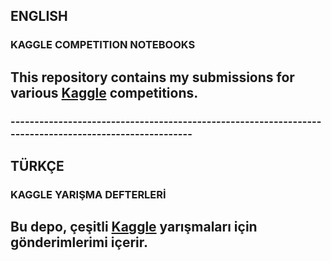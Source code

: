 ## ENGLISH
### KAGGLE COMPETITION NOTEBOOKS

## This repository contains my submissions for various [Kaggle](https://www.kaggle.com/serkanp) competitions. 
### -------------------------------------------------------------------------------------------------------
## TÜRKÇE
### KAGGLE YARIŞMA DEFTERLERİ

## Bu depo, çeşitli [Kaggle](https://www.kaggle.com/serkanp) yarışmaları için gönderimlerimi içerir.
